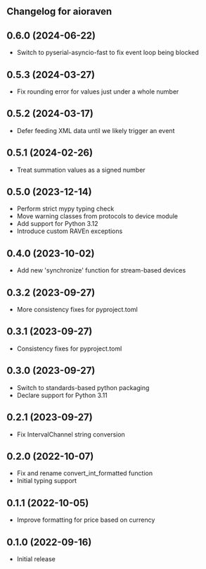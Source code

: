 ## Changelog for aioraven

0.6.0 (2024-06-22)
------------------
* Switch to pyserial-asyncio-fast to fix event loop being blocked

0.5.3 (2024-03-27)
------------------
* Fix rounding error for values just under a whole number

0.5.2 (2024-03-17)
------------------
* Defer feeding XML data until we likely trigger an event

0.5.1 (2024-02-26)
------------------
* Treat summation values as a signed number

0.5.0 (2023-12-14)
------------------
* Perform strict mypy typing check
* Move warning classes from protocols to device module
* Add support for Python 3.12
* Introduce custom RAVEn exceptions

0.4.0 (2023-10-02)
------------------
* Add new 'synchronize' function for stream-based devices

0.3.2 (2023-09-27)
------------------
* More consistency fixes for pyproject.toml

0.3.1 (2023-09-27)
------------------
* Consistency fixes for pyproject.toml

0.3.0 (2023-09-27)
------------------
* Switch to standards-based python packaging
* Declare support for Python 3.11

0.2.1 (2023-09-27)
------------------
* Fix IntervalChannel string conversion

0.2.0 (2022-10-07)
------------------
* Fix and rename convert\_int\_formatted function
* Initial typing support

0.1.1 (2022-10-05)
------------------
* Improve formatting for price based on currency

0.1.0 (2022-09-16)
------------------
* Initial release
